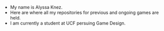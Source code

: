 - My name is Alyssa Knez. 
- Here are where all my repositories for previous and ongoing games are held.
- I am currently a student at UCF persuing Game Design.

<!---
aknez615/aknez615 is a ✨ special ✨ repository because its `README.md` (this file) appears on your GitHub profile.
You can click the Preview link to take a look at your changes.
--->
